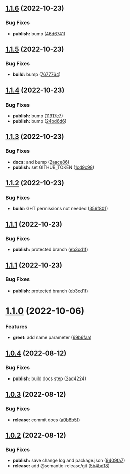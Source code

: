 ## [1.1.6](https://github.com/MrAntix/sandbox-github-package/compare/v1.1.5...v1.1.6) (2022-10-23)


### Bug Fixes

* **publish:** bump ([46d6741](https://github.com/MrAntix/sandbox-github-package/commit/46d674116cc279ebb9288c468021536d1e764e3a))

## [1.1.5](https://github.com/MrAntix/sandbox-github-package/compare/v1.1.4...v1.1.5) (2022-10-23)


### Bug Fixes

* **build:** bump ([7677764](https://github.com/MrAntix/sandbox-github-package/commit/76777649b5f7d39757a618c0f55053e9009d17b8))

## [1.1.4](https://github.com/MrAntix/sandbox-github-package/compare/v1.1.3...v1.1.4) (2022-10-23)


### Bug Fixes

* **publish:** bump ([11917e7](https://github.com/MrAntix/sandbox-github-package/commit/11917e7131365e3284e4aa9c2c41fecd4ee00677))
* **publish:** bump ([24bd6d6](https://github.com/MrAntix/sandbox-github-package/commit/24bd6d66801bc98796dbd3e726066eb27012e2e5))

## [1.1.3](https://github.com/MrAntix/sandbox-github-package/compare/v1.1.2...v1.1.3) (2022-10-23)


### Bug Fixes

* **docs:** and bump ([2aace86](https://github.com/MrAntix/sandbox-github-package/commit/2aace86dcdab0ed759ef625ff4bf5670150bffdc))
* **publish:** set GITHUB_TOKEN ([1cd9c98](https://github.com/MrAntix/sandbox-github-package/commit/1cd9c98793d08507b51fe4a8ae21cc57be65c634))

## [1.1.2](https://github.com/MrAntix/sandbox-github-package/compare/v1.1.1...v1.1.2) (2022-10-23)


### Bug Fixes

* **build:** GHT permissions not needed ([356f801](https://github.com/MrAntix/sandbox-github-package/commit/356f80119fa56c5f8e76abbb2fe156b8d3dde00f))

## [1.1.1](https://github.com/MrAntix/sandbox-github-package/compare/v1.1.0...v1.1.1) (2022-10-23)


### Bug Fixes

* **publish:** protected branch ([eb3cd1f](https://github.com/MrAntix/sandbox-github-package/commit/eb3cd1f01c5d858db0e1c1b3260c80b6c64ab7b3))

## [1.1.1](https://github.com/MrAntix/sandbox-github-package/compare/v1.1.0...v1.1.1) (2022-10-23)


### Bug Fixes

* **publish:** protected branch ([eb3cd1f](https://github.com/MrAntix/sandbox-github-package/commit/eb3cd1f01c5d858db0e1c1b3260c80b6c64ab7b3))

# [1.1.0](https://github.com/MrAntix/sandbox-github-package/compare/v1.0.4...v1.1.0) (2022-10-06)


### Features

* **greet:** add name parameter ([69b6faa](https://github.com/MrAntix/sandbox-github-package/commit/69b6faa19ffebae576f5325d3d1f03af52d7f6d7))

## [1.0.4](https://github.com/MrAntix/sandbox-github-package/compare/v1.0.3...v1.0.4) (2022-08-12)


### Bug Fixes

* **publish:** build docs step ([2ad4224](https://github.com/MrAntix/sandbox-github-package/commit/2ad4224712b5ec4c0f81aa8503405554fc05a957))

## [1.0.3](https://github.com/MrAntix/sandbox-github-package/compare/v1.0.2...v1.0.3) (2022-08-12)


### Bug Fixes

* **release:** commit docs ([a0b8b5f](https://github.com/MrAntix/sandbox-github-package/commit/a0b8b5f129c29223eb671d32ed634c57e5dc5cab))

## [1.0.2](https://github.com/MrAntix/sandbox-github-package/compare/v1.0.1...v1.0.2) (2022-08-12)


### Bug Fixes

* **publish:** save change log and package.json ([9409fa7](https://github.com/MrAntix/sandbox-github-package/commit/9409fa70d1464dc181142218b8b0f66d1292147f))
* **release:** add @semantic-release/git ([5b4bd18](https://github.com/MrAntix/sandbox-github-package/commit/5b4bd1837594778d5794599f76e3ed6522fc5962))

